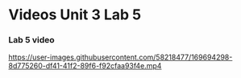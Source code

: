 # Videos Unit 3 Lab 5

### Lab 5 video

https://user-images.githubusercontent.com/58218477/169694298-8d775260-df41-41f2-89f6-f92cfaa93f4e.mp4
